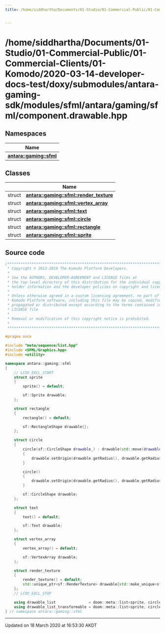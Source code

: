 ```yaml
---
title: /home/siddhartha/Documents/01-Studio/01-Commercial-Public/01-Commercial-Clients/01-Komodo/2020-03-14-developer-docs-test/doxy/submodules/antara-gaming-sdk/modules/sfml/antara/gaming/sfml/component.drawable.hpp


---
```


# /home/siddhartha/Documents/01-Studio/01-Commercial-Public/01-Commercial-Clients/01-Komodo/2020-03-14-developer-docs-test/doxy/submodules/antara-gaming-sdk/modules/sfml/antara/gaming/sfml/component.drawable.hpp







## Namespaces

| Name           |
| -------------- |
| **[antara::gaming::sfml](Namespaces/namespaceantara_1_1gaming_1_1sfml.md)**  |

## Classes

|                | Name           |
| -------------- | -------------- |
| struct | **[antara::gaming::sfml::render_texture](Classes/structantara_1_1gaming_1_1sfml_1_1render__texture.md)**  |
| struct | **[antara::gaming::sfml::vertex_array](Classes/structantara_1_1gaming_1_1sfml_1_1vertex__array.md)**  |
| struct | **[antara::gaming::sfml::text](Classes/structantara_1_1gaming_1_1sfml_1_1text.md)**  |
| struct | **[antara::gaming::sfml::circle](Classes/structantara_1_1gaming_1_1sfml_1_1circle.md)**  |
| struct | **[antara::gaming::sfml::rectangle](Classes/structantara_1_1gaming_1_1sfml_1_1rectangle.md)**  |
| struct | **[antara::gaming::sfml::sprite](Classes/structantara_1_1gaming_1_1sfml_1_1sprite.md)**  |













## Source code

```cpp
/******************************************************************************
 * Copyright © 2013-2019 The Komodo Platform Developers.                      *
 *                                                                            *
 * See the AUTHORS, DEVELOPER-AGREEMENT and LICENSE files at                  *
 * the top-level directory of this distribution for the individual copyright  *
 * holder information and the developer policies on copyright and licensing.  *
 *                                                                            *
 * Unless otherwise agreed in a custom licensing agreement, no part of the    *
 * Komodo Platform software, including this file may be copied, modified,     *
 * propagated or distributed except according to the terms contained in the   *
 * LICENSE file                                                               *
 *                                                                            *
 * Removal or modification of this copyright notice is prohibited.            *
 *                                                                            *
 ******************************************************************************/

#pragma once

#include "meta/sequence/list.hpp"
#include <SFML/Graphics.hpp>
#include <utility>

namespace antara::gaming::sfml
{
    // LCOV_EXCL_START
    struct sprite
    {
        sprite() = default;

        sf::Sprite drawable;
    };

    struct rectangle
    {
        rectangle() = default;

        sf::RectangleShape drawable{};
    };

    struct circle
    {
        circle(sf::CircleShape drawable_) : drawable(std::move(drawable_))
        {
            drawable.setOrigin(drawable.getRadius(), drawable.getRadius());
        }

        circle()
        {
            drawable.setOrigin(drawable.getRadius(), drawable.getRadius());
        }

        sf::CircleShape drawable;
    };

    struct text
    {
        text() = default;

        sf::Text drawable;
    };

    struct vertex_array
    {
        vertex_array() = default;

        sf::VertexArray drawable;
    };

    struct render_texture
    {
        render_texture() = default;
        std::unique_ptr<sf::RenderTexture> drawable{std::make_unique<sf::RenderTexture>()};
    };
    // LCOV_EXCL_STOP

    using drawable_list               = doom::meta::list<sprite, circle, text, vertex_array, rectangle, render_texture>;
    using drawable_list_transformable = doom::meta::list<sprite, circle, text, rectangle>;
} // namespace antara::gaming::sfml
```


-------------------------------

Updated on 18 March 2020 at 16:53:30 AKDT
